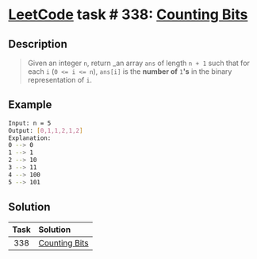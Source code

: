 # [LeetCode][leetcode] task # 338: [Counting Bits][task]

Description
-----------

> Given an integer `n`, return _an array `ans` of length `n + 1` such that for each `i` (`0 <= i <= n`),
> `ans[i]` is the **number of** `1`**'s** in the binary representation of `i`.

Example
-------

```sh
Input: n = 5
Output: [0,1,1,2,1,2]
Explanation:
0 --> 0
1 --> 1
2 --> 10
3 --> 11
4 --> 100
5 --> 101
```

Solution
--------

| Task | Solution                  |
|:----:|:--------------------------|
| 338  | [Counting Bits][solution] |


[leetcode]: <http://leetcode.com/>
[task]: <https://leetcode.com/problems/counting-bits/>
[solution]: <https://github.com/wellaxis/praxis-leetcode/blob/main/src/main/java/com/witalis/praxis/leetcode/task/h4/p338/option/Practice.java>
